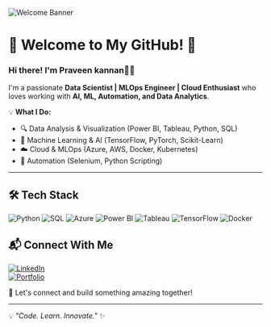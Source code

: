 ![Welcome Banner](https://your-image-url.com/banner.png)  

# 🚀 Welcome to My GitHub! 👋

### Hi there! I'm Praveen kannan👨‍💻

I'm a passionate **Data Scientist | MLOps Engineer | Cloud Enthusiast** who loves working with **AI, ML, Automation, and Data Analytics**. 

💡 **What I Do:**
- 🔍 Data Analysis & Visualization (Power BI, Tableau, Python, SQL)
- 🤖 Machine Learning & AI (TensorFlow, PyTorch, Scikit-Learn)
- ☁️ Cloud & MLOps (Azure, AWS, Docker, Kubernetes)
- 🔧 Automation (Selenium, Python Scripting)

---

## 🛠 Tech Stack

![Python](https://img.shields.io/badge/-Python-3776AB?style=for-the-badge&logo=python&logoColor=white) ![SQL](https://img.shields.io/badge/-SQL-CC2927?style=for-the-badge&logo=databricks&logoColor=white) 
![Azure](https://img.shields.io/badge/-Azure-0078D4?style=for-the-badge&logo=microsoftazure&logoColor=white) ![Power BI](https://img.shields.io/badge/-Power%20BI-F2C811?style=for-the-badge&logo=powerbi&logoColor=black)
![Tableau](https://img.shields.io/badge/-Tableau-E97627?style=for-the-badge&logo=tableau&logoColor=white) ![TensorFlow](https://img.shields.io/badge/-TensorFlow-FF6F00?style=for-the-badge&logo=tensorflow&logoColor=white) 
![Docker](https://img.shields.io/badge/-Docker-2496ED?style=for-the-badge&logo=docker&logoColor=white)  

## 📬 Connect With Me

[![LinkedIn](https://img.shields.io/badge/LinkedIn-0A66C2?style=for-the-badge&logo=linkedin&logoColor=white)](https://www.linkedin.com/in/praveen-kannan-a900b7180/)    
[![Portfolio](https://img.shields.io/badge/Portfolio-FF4088?style=for-the-badge&logo=google-chrome&logoColor=white)](https://yourportfolio.com/)  

🚀 Let's connect and build something amazing together!

---

💡 _"Code. Learn. Innovate."_ ✨
